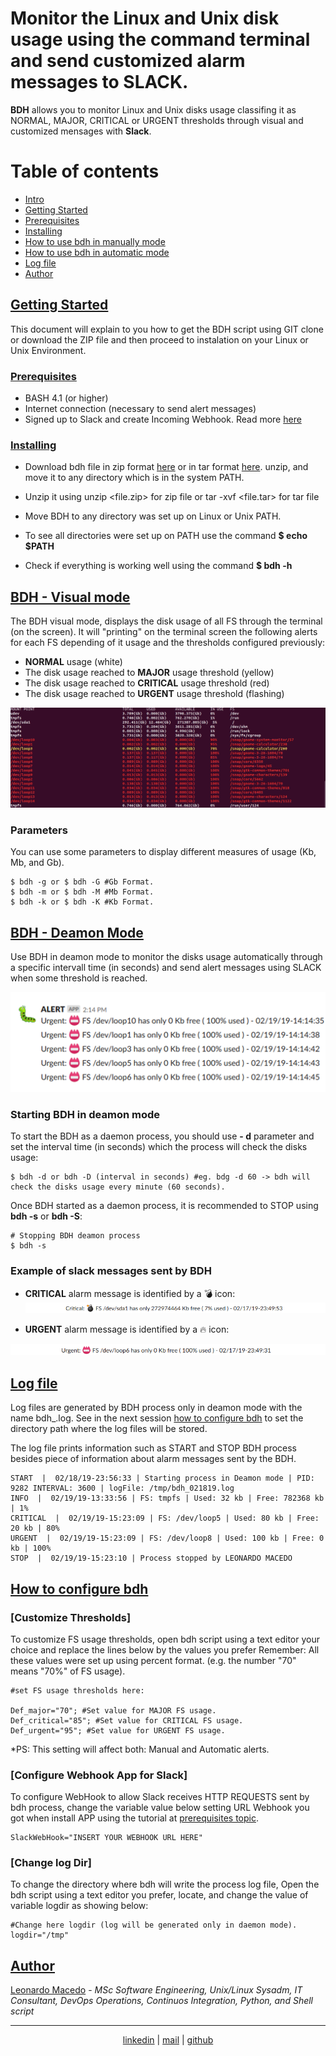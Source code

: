 # Monitor the Linux and Unix disk usage using the command terminal and send customized alarm messages to SLACK. 

**BDH** allows you to monitor Linux and Unix disks usage classifing it as NORMAL, MAJOR, CRITICAL or URGENT thresholds through visual and customized mensages with **Slack**.

Table of contents
=================

<!--ts-->
   * [Intro](#bdh---monitoring-unixlinux-file-systems-manually-or-automatically-way)	
   * [Getting Started](#getting-started)
   * [Prerequisites](#prerequisites)
   * [Installing](#installing)
   * [How to use bdh in manually mode](#how-to-use-bdh-in-manually-mode)
   * [How to use bdh in automatic mode](#how-to-use-bdh-in-automatic-mode)
   * [Log file](#log-file)
   * [Author](#author)
<!--te-->

## [Getting Started](#getting-started)

This document will explain to you how to get the BDH script using GIT clone or download the ZIP file and then proceed to instalation on your Linux or Unix Environment.

### [Prerequisites](#prerequisites)

- BASH 4.1 (or higher)
- Internet connection (necessary to send alert messages)
- Signed up to Slack and create Incoming Webhook. Read more [here](https://api.slack.com/incoming-webhooks)  

### [Installing](#installing)

- Download bdh file in zip format [here](https://github.com/macedojleo/BDH/zipball/master) or in tar format [here](https://github.com/macedojleo/BDH/tarball/master). unzip, and move it to any directory which is in the system PATH.

- Unzip it using unzip <file.zip> for zip file or tar -xvf <file.tar> for tar file

- Move BDH to any directory was set up on Linux or Unix PATH.

- To see all directories were set up on PATH use the command **$ echo $PATH**

- Check if everything is working well using the command **$ bdh -h**

## [BDH - Visual mode](#manually)

The BDH visual mode, displays the disk usage of all FS through the terminal (on the screen). It will "printing" on the terminal screen the following alerts for each FS depending of it usage and the thresholds configured previously:

- **NORMAL** usage (white)
- The disk usage reached to **MAJOR** usage threshold (yellow)
- The disk usage reached to **CRITICAL** usage threshold (red)
- The disk usage reached to **URGENT** usage threshold (flashing)

![Sample](/docs/sample.gif)

### Parameters 

You can use some parameters to display different measures of usage (Kb, Mb, and Gb).

	$ bdh -g or $ bdh -G #Gb Format.
	$ bdh -m or $ bdh -M #Mb Format.
	$ bdh -k or $ bdh -K #Kb Format.
	
	
## [BDH - Deamon Mode](#automatic)

Use BDH in deamon mode to monitor the disks usage automatically through a specific intervall time (in seconds) and send alert messages using SLACK when some threshold is reached.

![SlackMessages](/docs/SlackExampleMessages.png)
 

### Starting BDH in deamon mode

To start the BDH as a daemon process, you should use **- d** parameter and set the interval time (in seconds) which the process will check the disks usage:

	$ bdh -d or bdh -D (interval in seconds) #eg. bdg -d 60 -> bdh will check the disks usage every minute (60 seconds).

Once BDH started as a daemon process, it is recommended to STOP using **bdh -s** or **bdh -S**:

	# Stopping BDH deamon process
	$ bdh -s 
	


### Example of slack messages sent by BDH

- **CRITICAL** alarm message is identified by a :bomb: icon:
![SlackCritical](/docs/slackCriticalMessage.png)



- **URGENT** alarm message  is identified by a :fire: icon:

![SlackUrgent](/docs/slackUrgentMessage.png)



## [Log file](#log)

Log files are generated by BDH process only in deamon mode with the name bdh_<timestamp-mmddyyyy>.log. See in the next session [how to configure bdh](#configure) to set the directory path where the log files will be stored.
	
The log file prints information such as START and STOP BDH process besides piece of information about alarm messages sent by the BDH.

	START  |  02/18/19-23:56:33 | Starting process in Deamon mode | PID:  9282 INTERVAL: 3600 | logFile: /tmp/bdh_021819.log
	INFO  |  02/19/19-13:33:56 | FS: tmpfs | Used: 32 kb | Free: 782368 kb | 1%
	CRITICAL  |  02/19/19-15:23:09 | FS: /dev/loop5 | Used: 80 kb | Free: 20 kb | 80%
	URGENT  |  02/19/19-15:23:09 | FS: /dev/loop8 | Used: 100 kb | Free: 0 kb | 100%
	STOP  |  02/19/19-15:23:10 | Process stopped by LEONARDO MACEDO 
	

## [How to configure bdh](#configure)

### [Customize Thresholds]
To customize FS usage thresholds, open bdh script using a text editor your choice and replace the lines below by the values you prefer Remember: All these values were set up using percent format. (e.g. the number "70" means "70%" of FS usage). 

	#set FS usage thresholds here:                                   

	Def_major="70"; #Set value for MAJOR FS usage.
	Def_critical="85"; #Set value for CRITICAL FS usage.
	Def_urgent="95"; #Set value for URGENT FS usage.
	
*PS: This setting will affect both: Manual and Automatic alerts.

### [Configure Webhook App for Slack]
To configure WebHook to allow Slack receives HTTP REQUESTS sent by bdh process, change the variable value below setting URL Webhook you got when install APP using the tutorial at [prerequisites topic](#prerequisites).

	SlackWebHook="INSERT YOUR WEBHOOK URL HERE"

### [Change log Dir]
To change the directory where bdh will write the process log file, Open the bdh script using a text editor you prefer, locate, and change the value of variable logdir as showing below:

	#Change here logdir (log will be generated only in daemon mode).
	logdir="/tmp"

## [Author](#author)

[Leonardo Macedo](https://www.linkedin.com/in/leonardo-macedo-96026a94/) - *MSc Software Engineering, Unix/Linux Sysadm, IT Consultant, DevOps Operations, Continuos Integration, Python, and Shell script*

<hr>
<p align="center"><a href="https://www.linkedin.com/in/leonardo-macedo-96026a94/">linkedin</a> | <a href="mailto:macedojleo@gmail.com">mail</a> | <a href="https://github.com/macedojleo">github</a></p>
